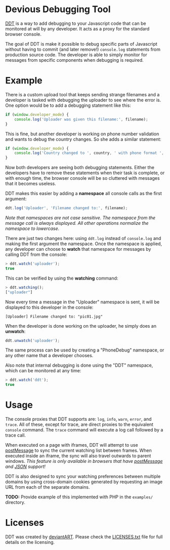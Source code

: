 Devious Debugging Tool
======================

[DDT][ddt] is a way to add debugging to your Javascript code that can be monitored
at will by any developer. It acts as a proxy for the standard browser console.

The goal of DDT is make it possible to debug specific parts of Javascript without
having to commit (and later remove!) `console.log` statements from production
source code. The developer is able to simply monitor for messages from specific
components when debugging is required.

Example
=======

There is a custom upload tool that keeps sending strange filenames and a developer
is tasked with debugging the uploader to see where the error is. One option would
be to add a debugging statement like this:

```js
if (window.developer_mode) {
    console.log('Uploader was given this filename:', filename);
}
```

This is fine, but another developer is working on phone number validation and wants
to debug the country changes. So she adds a similar statement:

```js
if (window.developer_mode) {
    console.log('Country changed to ', country, ' with phone format ', phone_format);
}
```

Now both developers are seeing both debugging statements. Either the developers have
to remove these statements when their task is complete, or with enough time, the
browser console will be so cluttered with messages that it becomes useless.

DDT makes this easier by adding a **namespace** all console calls as the first argument:

```js
ddt.log('Uploader', 'Filename changed to:', filename);
```

*Note that namespaces are not case sensitive. The namespace from the message call
is always displayed. All other operations normalize the namespace to lowercase.*

There are just two changes here: using `ddt.log` instead of `console.log` and making
the first argument the namespace. Once the namespace is applied, any developer can
choose to **watch** that namespace for messages by calling DDT from the console:

```js
> ddt.watch('uploader');
true
```

This can be verified by using the **watching** command:

```js
> ddt.watching();
["uploader"]
```

Now every time a message in the "Uploader" namespace is sent, it will be displayed
to this developer in the console:

```
[Uploader] Filename changed to: "pic01.jpg"
```

When the developer is done working on the uploader, he simply does an **unwatch**:

```js
ddt.unwatch('uploader');
```

The same process can be used by creating a "PhoneDebug" namespace, or any other
name that a developer chooses.

Also note that internal debugging is done using the "DDT" namespace, which can be
monitored at any time:

```js
> ddt.watch('ddt');
true
```

Usage
=====

The console proxies that DDT supports are: `log`, `info`, `warn`, `error`, and `trace`.
All of these, except for trace, are direct proxies to the equivalent `console` command.
The `trace` command will execute a log call followed by a trace call.

When executed on a page with iframes, DDT will attempt to use [postMessage][postmessage]
to sync the current watching list between frames. When executed inside an iframe, the
sync will also travel outwards to parent windows. *This feature is only available in
browsers that have [postMessage][postmessage] and [JSON][json] support!*

DDT is also designed to sync your watching preferences between multiple domains by
using cross-domain cookies generated by requesting an image URL from each of the
separate domains.


**TODO:** Provide example of this implemented with PHP in the `examples/` directory.

Licenses
========

DDT was created by [deviantART][da]. Please check the [LICENSES.txt][licenses] file
for full details on the licensing.

[da]: http://www.deviantart.com/
[ddt]: http://github.com/deviantart/ddt/
[licenses]: https://github.com/deviantART/ddt/blob/master/LICENSES.txt
[postmessage]: https://developer.mozilla.org/en-US/docs/Web/API/window.postMessage
[json]: https://developer.mozilla.org/en-US/docs/Web/JavaScript/Reference/Global_Objects/JSON
